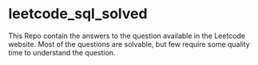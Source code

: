 # leetcode_sql_solved
This Repo contain the answers to the question available in the Leetcode website. Most of the questions are solvable, but few require some quality time to understand the question.
